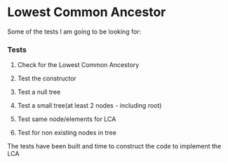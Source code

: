 # Lowest Common Ancestor

Some of the tests I am going to be looking for:

### Tests
1. Check for the Lowest Common Ancestory

2. Test the constructor

3. Test a null tree

4. Test a small tree(at least 2 nodes - including root)

3. Test same node/elements for LCA

5. Test for non existing nodes in tree

The tests have been built and time to construct the code to implement the LCA
